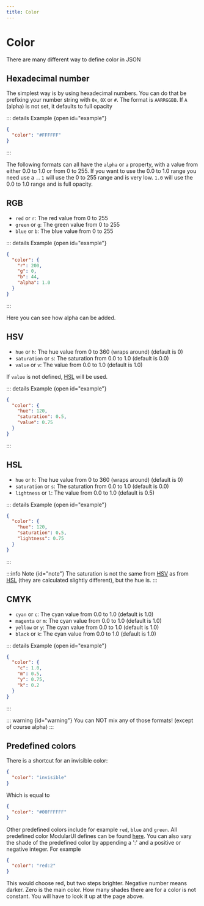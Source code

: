 ```yaml
---
title: Color
---
```


# Color

There are many different way to define color in JSON

## Hexadecimal number

The simplest way is by using hexadecimal numbers. You can do that be prefixing your number string with `0x`, `0X` or `#`.
The format is `AARRGGBB`. If `A` (alpha) is not set, it defaults to full opacity

::: details Example {open id="example"}
```json
{
  "color": "#FFFFFF"
}
```
:::

The following formats can all have the `alpha` or `a` property, with a value from either 0.0 to 1.0 or from 0 to 255.
If you want to use the 0.0 to 1.0 range you need use a `.`. `1` will use the
0 to 255 range and is very low. `1.0` will use the 0.0 to 1.0 range and is full opacity.

## RGB

- `red` or `r`: The red value from 0 to 255
- `green` or `g`: The green value from 0 to 255
- `blue` or `b`: The blue value from 0 to 255

::: details Example {open id="example"}
```json
{
  "color": {
    "r": 200,
    "g": 0,
    "b": 44,
    "alpha": 1.0
  }
}
```
:::

Here you can see how alpha can be added.

## HSV

- `hue` or `h`: The hue value from 0 to 360 (wraps around) (default is 0)
- `saturation` or `s`: The saturation from 0.0 to 1.0 (default is 0.0)
- `value` or `v`: The value from 0.0 to 1.0 (default is 1.0)

If `value` is not defined, [HSL](#hsl) will be used.

::: details Example {open id="example"}
```json
{
  "color": {
    "hue": 120,
    "saturation": 0.5,
    "value": 0.75
  }
}
```
:::

## HSL

- `hue` or `h`: The hue value from 0 to 360 (wraps around) (default is 0)
- `saturation` or `s`: The saturation from 0.0 to 1.0 (default is 0.0)
- `lightness` or `l`: The value from 0.0 to 1.0 (default is 0.5)

::: details Example {open id="example"}
```json
{
  "color": {
    "hue": 120,
    "saturation": 0.5,
    "lightness": 0.75
  }
}
```
:::

:::info Note {id="note"}
The saturation is not the same from [HSV](#hsv) as from [HSL](#hsl) (they are calculated slightly different), but the hue is.
:::

## CMYK

- `cyan` or `c`: The cyan value from 0.0 to 1.0 (default is 1.0)
- `magenta` or `m`: The cyan value from 0.0 to 1.0 (default is 1.0)
- `yellow` or `y`: The cyan value from 0.0 to 1.0 (default is 1.0)
- `black` or `k`: The cyan value from 0.0 to 1.0 (default is 1.0)

::: details Example {open id="example"}
```json
{
  "color": {
    "c": 1.0,
    "m": 0.5,
    "y": 0.75,
    "k": 0.2
  }
}
```
:::

::: warning {id="warning"}
You can NOT mix any of those formats! (except of course alpha)
:::

## Predefined colors
There is a shortcut for an invisible color:
```json
{
  "color": "invisible"
}
```
Which is equal to
```json
{
  "color": "#00FFFFFF"
}
```
Other predefined colors include for example `red`, `blue` and `green`. All predefined color ModularUI defines can be
found [here](https://github.com/CleanroomMC/ModularUI/blob/e52f70accd97d2c9b02635f6c70627d2112d9f6f/src/main/java/com/cleanroommc/modularui/utils/Color.java#L879).
You can also vary the shade of the predefined color by appending a ':' and a positive or negative integer. For example
```json
{
  "color": "red:2"
}
```
This would choose red, but two steps brighter. Negative number means darker. Zero is the main color. How many shades 
there are for a color is not constant. You will have to look it up at the page above.

